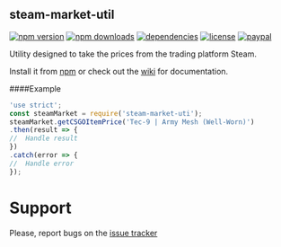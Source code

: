## steam-market-util
[![npm version](https://img.shields.io/npm/v/steam-market-util.svg)](https://npmjs.com/package/steam-market-util)
[![npm downloads](https://img.shields.io/npm/dm/steam-market-util.svg)](https://npmjs.com/package/steam-market-util)
[![dependencies](https://david-dm.org/sasd97/steam-market-util.svg)](https://david-dm.org/sasd97/steam-market-util)
[![license](https://img.shields.io/npm/l/steam-market-util.svg)](https://github.com/sasd97/steam-market-util/blob/master/LICENSE)
[![paypal](https://img.shields.io/badge/paypal-donate-yellow.svg)](https://www.paypal.com/cgi-bin/webscr?cmd=_s-xclick&hosted_button_id=SMPD3698AZUZC)

Utility designed to take the prices from the trading platform Steam.

Install it from [npm](https://www.npmjs.com/package/steam-market-util) or check out the [wiki](https://github.com/sasd97/steam-market-util/wiki) for documentation.

####Example
```javascript
'use strict';
const steamMarket = require('steam-market-uti');
steamMarket.getCSGOItemPrice('Tec-9 | Army Mesh (Well-Worn)')
.then(result => {
//	Handle result
})
.catch(error => {
//	Handle error
});
```


# Support

Please, report bugs on the [issue tracker](https://github.com/sasd97/steam-market-util/issue)
